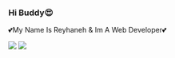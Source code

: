 ### Hi Buddy😍

💕My Name Is Reyhaneh & Im A Web Developer💕

<img src="https://github-readme-stats.vercel.app/api?username=Reyhaneh-hm&show_icons=true&theme=radical" />

<img src="https://github-readme-stats.vercel.app/api/top-langs/?username=Reyhaneh-hm&hide_progress=true" />

